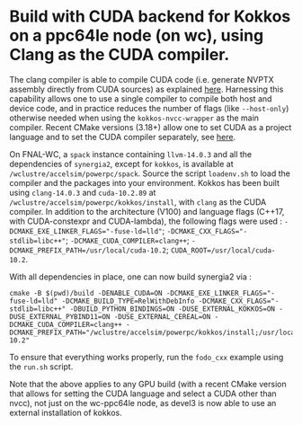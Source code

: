 # Build with CUDA backend for Kokkos on a ppc64le node (on wc), using Clang as the CUDA compiler.

The clang compiler is able to compile CUDA code (i.e. generate NVPTX assembly directly from CUDA sources) as explained [here](https://llvm.org/docs/CompileCudaWithLLVM.html). Harnessing this capability allows one to use a single compiler to compile both host and device code, and in practice reduces the number of flags (like `--host-only`) otherwise needed when using the `kokkos-nvcc-wrapper` as the main compiler. Recent CMake versions (3.18+) allow one to set CUDA as a project language and to set the CUDA compiler separately, see [here](https://cliutils.gitlab.io/modern-cmake/chapters/packages/CUDA.html).

On FNAL-WC, a `spack` instance containing `llvm-14.0.3` and all the dependencies of `synergia2`, except for `kokkos`, is available at `/wclustre/accelsim/powerpc/spack`. Source the script `loadenv.sh` to load the compiler and the packages into your environment. Kokkos has been built using `clang-14.0.3` and `cuda-10.2.89` at `/wclustre/accelsim/powerpc/kokkos/install`, with `clang` as the CUDA compiler. In addition to the architecture (V100) and language flags (C++17, with CUDA-constexpr and CUDA-lambda), the following flags were used : `-DCMAKE_EXE_LINKER_FLAGS="-fuse-ld=lld"`; `-DCMAKE_CXX_FLAGS="-stdlib=libc++"`; `-DCMAKE_CUDA_COMPILER=clang++`; `-DCMAKE_PREFIX_PATH=/usr/local/cuda-10.2`; `CUDA_ROOT=/usr/local/cuda-10.2`.

With all dependencies in place, one can now build synergia2 via :
```
cmake -B $(pwd)/build -DENABLE_CUDA=ON -DCMAKE_EXE_LINKER_FLAGS="-fuse-ld=lld" -DCMAKE_BUILD_TYPE=RelWithDebInfo -DCMAKE_CXX_FLAGS="-stdlib=libc++" -DBUILD_PYTHON_BINDINGS=ON -DUSE_EXTERNAL_KOKKOS=ON -DUSE_EXTERNAL_PYBIND11=ON -DUSE_EXTERNAL_CEREAL=ON -DCMAKE_CUDA_COMPILER=clang++ -DCMAKE_PREFIX_PATH="/wclustre/accelsim/powerpc/kokkos/install;/usr/local/cuda-10.2"
```

To ensure that everything works properly, run the `fodo_cxx` example using the `run.sh` script.

Note that the above applies to any GPU build (with a recent CMake version that allows for setting the CUDA language and select a CUDA other than nvcc), not just on the wc-ppc64le node, as devel3 is now able to use an external installation of kokkos.
